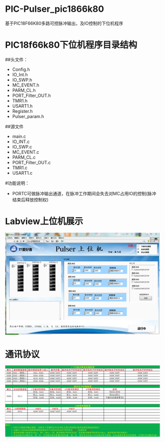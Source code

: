 # PIC-Pulser_pic1866k80
基于PIC18F66K80多路可控脉冲输出，及IO控制的下位机程序
# PIC18f66k80下位机程序目录结构
##头文件：
* Config.h
* IO_Int.h
* IO_SWP.h
* MC_EVENT.h
* PARM_CL.h
* PORT_Filter_OUT.h
* TMR1.h
* USART1.h
* Register.h
* Pulser_param.h

##源文件
* main.c
* IO_INT.c
* IO_SWP.c
* MC_EVENT.c
* PARM_CL.c
* PORT_Filter_OUT.c
* TMR1.c
* USART1.c


#功能说明：
* PORTC可做脉冲输出通道，在脉冲工作期间会失去对MC占用IO的控制(脉冲结束后释放控制权)

# Labview上位机展示
![mahua](https://github.com/Yangfeiwu/PIC-Pulser_pic1866k80/blob/master/img/Labview%E4%B8%8A%E4%BD%8D%E6%9C%BA.png)
# 通讯协议

![mahua](https://github.com/Yangfeiwu/PIC-Pulser_pic1866k80/blob/master/img/%E9%80%9A%E4%BF%A1%E5%8D%8F%E8%AE%AE.png)





